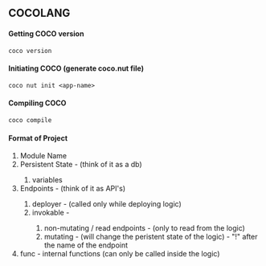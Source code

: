 ## COCOLANG 

#### Getting COCO version
```
coco version
```

#### Initiating COCO (generate coco.nut file)
```
coco nut init <app-name>
```

#### Compiling COCO
```
coco compile
```

#### Format of Project
<ol>
    <li>Module Name</li>
    <li> Persistent State - (think of it as a db)</li>
        <ol>
            <li>variables</li>
        </ol>
    <li>Endpoints - (think of it as API's)</li>
        <ol>
            <li>deployer - (called only while deploying logic)</li>
            <li>invokable - </li>
                <ol>
                    <li>non-mutating / read endpoints - (only to read from the logic)</li>
                    <li>mutating - (will change the peristent state of the logic) - "!" after the name of the endpoint</li>
                </ol>
        </ol>
    <li>func - internal functions (can only be called inside the logic)</li>
</ol>

